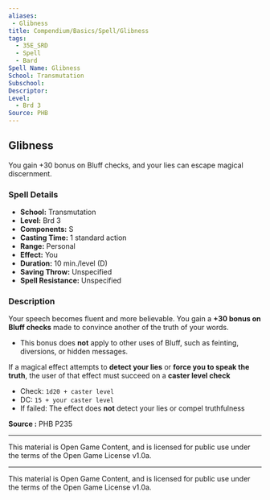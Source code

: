 ```yaml
---
aliases:
 - Glibness
title: Compendium/Basics/Spell/Glibness
tags:  
  - 35E_SRD  
  - Spell  
  - Bard  
Spell Name: Glibness
School: Transmutation
Subschool: 
Descriptor: 
Level:  
  - Brd 3  
Source: PHB
---
```


## Glibness

You gain +30 bonus on Bluff checks, and your lies can escape magical discernment.

### Spell Details

- **School:** Transmutation  
- **Level:** Brd 3  
- **Components:** S  
- **Casting Time:** 1 standard action  
- **Range:** Personal  
- **Effect:** You  
- **Duration:** 10 min./level (D)  
- **Saving Throw:** Unspecified  
- **Spell Resistance:** Unspecified  

### Description

Your speech becomes fluent and more believable. You gain a **+30 bonus on Bluff checks** made to convince another of the truth of your words.  
- This bonus does **not** apply to other uses of Bluff, such as feinting, diversions, or hidden messages.

If a magical effect attempts to **detect your lies** or **force you to speak the truth**, the user of that effect must succeed on a **caster level check**  
- Check: `1d20 + caster level`  
- DC: `15 + your caster level`  
- If failed: The effect does **not** detect your lies or compel truthfulness



**Source :** PHB P235

---

This material is Open Game Content, and is licensed for public use under  
the terms of the Open Game License v1.0a.

---

This material is Open Game Content, and is licensed for public use under the terms of the Open Game License v1.0a.
